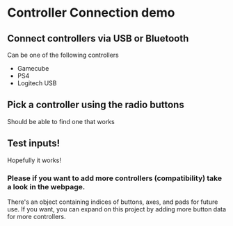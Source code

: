 # Controller Connection demo
## Connect controllers via USB or Bluetooth
Can be one of the following controllers
  - Gamecube
  - PS4
  - Logitech USB
## Pick a controller using the radio buttons
Should be able to find one that works
## Test inputs!
Hopefully it works!

### Please if you want to add more controllers (compatibility) take a look in the webpage. 
There's an object containing indices of buttons, axes, and pads for future use.
If you want, you can expand on this project by adding more button data for more controllers.
